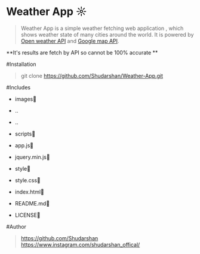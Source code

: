 # Weather App ☼

>Weather App is a simple weather fetching web application , which shows weather state of many cities around the world. It is powered by [Open weather API](https://openweathermap.org/)  and [Google map API](https://www.embedgooglemap.net/).

**It's results are fetch by API so cannot be 100% accurate **

#Installation
>git clone https://github.com/Shudarshan/Weather-App.git

#Includes
- images📂
 - ..
 - ..
- scripts📂
 - app.js📄
 - jquery.min.js📄
- style📂
 - style.css📄

- index.html📄
- README.md📄

- LICENSE📄




#Author
>https://github.com/Shudarshan
https://www.instagram.com/shudarshan_offical/
